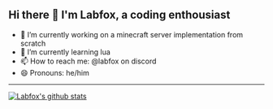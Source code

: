 ## Hi there 👋 I'm Labfox, a coding enthousiast

- 🔭 I’m currently working on a minecraft server implementation from scratch
- 🌱 I’m currently learning lua
- 📫 How to reach me: @labfox on discord
- 😄 Pronouns: he/him

---

  <a href="https://github.com/Labfox">
    <img align="center" src="https://github-readme-stats.anuraghazra1.vercel.app/api?username=Labfox&theme=gotham&locale=en" alt="Labfox's github stats"/>
  </a>
<br>

  
